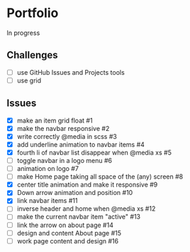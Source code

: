 # Portfolio
In progress

## Challenges
* [ ] use GitHub Issues and Projects tools
* [ ] use grid

## Issues
* [x] make an item grid float #1
* [x] make the navbar responsive #2
* [x] write correctly @media in scss #3
* [x] add underline animation to navbar items #4
* [x] fourth li of navbar list disappear when @media xs #5
* [ ] toggle navbar in a logo menu #6
* [ ] animation on logo #7
* [ ] make Home page taking all space of the (any) screen #8
* [x] center title animation and make it responsive #9
* [x] Down arrow animation and position #10
* [x] link navbar items #11
* [ ] inverse header and home when @media xs #12
* [ ] make the current navbar item "active" #13
* [ ] link the arrow on about page #14
* [ ] design and content About page #15
* [ ] work page content and design #16